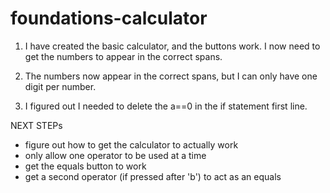# foundations-calculator

1. I have created the basic calculator, and the buttons work. I now need to get the numbers to appear in the correct spans.

2. The numbers now appear in the correct spans, but I can only have one digit per number.

3. I figured out I needed to delete the a==0 in the if statement first line. 

NEXT STEPs
- figure out how to get the calculator to actually work
- only allow one operator to be used at a time
- get the equals button to work
- get a second operator (if pressed after 'b') to act as an equals
